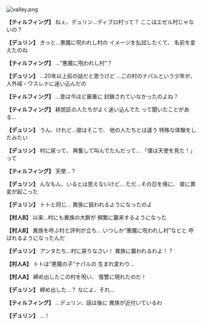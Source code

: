
![valley.png](../images/backgrounds/valley.png)

**【ティルフィング】**
ねぇ、デュリン…ディブロ村って？
ここはエゼル村じゃないの？

**【デュリン】**
きっと…悪魔に呪われし村の
イメージを払拭したくて、
名前を変えたのね

**【ティルフィング】**
…“悪魔に呪われし村”？

**【デュリン】**
…20年以上前の話だと思うけど
…この村のナパルという少年が、
人外域・ワスレナに迷い込んだの

**【ティルフィング】**
…昔は今ほど厳重に
封鎖されていなかったのよね？

**【ティルフィング】**
耕民区の人たちがよく迷い込んでた
って聞いたことがある…

**【デュリン】**
うん、けれど…彼はそこで、
他の人たちとは違う
特殊な体験をしたみたい

**【デュリン】**
村に戻って、
興奮して叫んでたんだって…
「僕は天使を見た！」って

**【ティルフィング】**
天使…？

**【デュリン】**
んなもん、いるとは思えないけど…
ただ…その日を境に、
彼に異変が起こった

**【デュリン】**
トトと同じ…
異族に狙われるようになったのよ

**【村人B】**
以来…村にも異族の大群が
頻繁に襲来するようになった

**【村人B】**
異族を呼ぶ村と評判が立ち…
いつしか“悪魔に呪われし村”などと
呼ばれるようになったんだ

**【デュリン】**
アンタたち…村に戻りなさい！
異族に襲われるわよ！？

**【村人A】**
トトは“悪魔の子”ナパルの
生まれ変わり…

**【村人A】**
締め出したこの村を呪い、
復讐に現れたのだ！

**【デュリン】**
締め出した…？
なによ、それ…

**【ティルフィング】**
…デュリン、話は後に
異族が近付いているわ

**【デュリン】**
…！